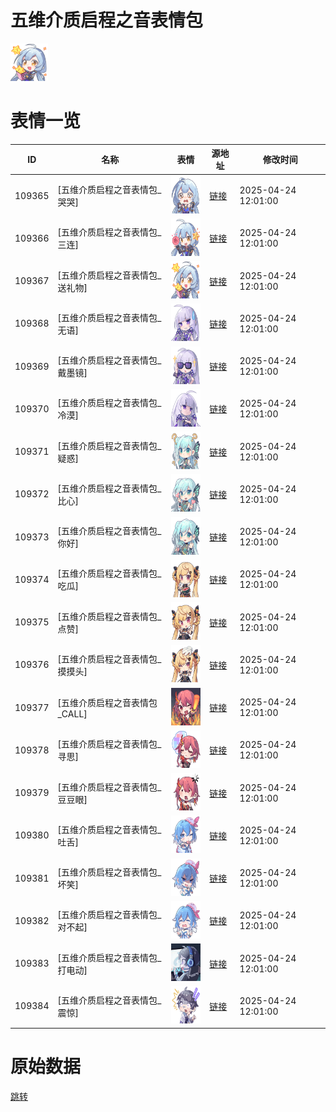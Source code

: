 # 五维介质启程之音表情包

<img src="./cover.png" height="60" alt="cover" />

# 表情一览

|ID|名称|表情|源地址|修改时间|
|----|----|----|----|----|
|109365|[五维介质启程之音表情包_哭哭]|<img src="./pic/109365_%5B五维介质启程之音表情包_哭哭%5D.png" height="60" alt="哭哭"/>|[链接](https://i0.hdslb.com/bfs/garb/959e1a22c89a0fa19c196f752ddf117677e7ac9a.png)|2025-04-24 12:01:00|
|109366|[五维介质启程之音表情包_三连]|<img src="./pic/109366_%5B五维介质启程之音表情包_三连%5D.png" height="60" alt="三连"/>|[链接](https://i0.hdslb.com/bfs/garb/ede94cb0f91946eded84121ee35521b179b75023.png)|2025-04-24 12:01:00|
|109367|[五维介质启程之音表情包_送礼物]|<img src="./pic/109367_%5B五维介质启程之音表情包_送礼物%5D.png" height="60" alt="送礼物"/>|[链接](https://i0.hdslb.com/bfs/garb/632364288be6d0293b0130f49e8f78f209b3d7ef.png)|2025-04-24 12:01:00|
|109368|[五维介质启程之音表情包_无语]|<img src="./pic/109368_%5B五维介质启程之音表情包_无语%5D.png" height="60" alt="无语"/>|[链接](https://i0.hdslb.com/bfs/garb/c0f9cf633966ef5a122ef6f9cf8f1a04fcc418be.png)|2025-04-24 12:01:00|
|109369|[五维介质启程之音表情包_戴墨镜]|<img src="./pic/109369_%5B五维介质启程之音表情包_戴墨镜%5D.png" height="60" alt="戴墨镜"/>|[链接](https://i0.hdslb.com/bfs/garb/d70e6731b585fb0f6f275f5be0f41ef4ab01cf92.png)|2025-04-24 12:01:00|
|109370|[五维介质启程之音表情包_冷漠]|<img src="./pic/109370_%5B五维介质启程之音表情包_冷漠%5D.png" height="60" alt="冷漠"/>|[链接](https://i0.hdslb.com/bfs/garb/98f8ddb062c1b86e232e36a6960457990a1e8dda.png)|2025-04-24 12:01:00|
|109371|[五维介质启程之音表情包_疑惑]|<img src="./pic/109371_%5B五维介质启程之音表情包_疑惑%5D.png" height="60" alt="疑惑"/>|[链接](https://i0.hdslb.com/bfs/garb/03ad819c0c1d214bfcff707d1f03459c82aaebca.png)|2025-04-24 12:01:00|
|109372|[五维介质启程之音表情包_比心]|<img src="./pic/109372_%5B五维介质启程之音表情包_比心%5D.png" height="60" alt="比心"/>|[链接](https://i0.hdslb.com/bfs/garb/95c79b5b91f8f2adf8d4f494a24a213604190d24.png)|2025-04-24 12:01:00|
|109373|[五维介质启程之音表情包_你好]|<img src="./pic/109373_%5B五维介质启程之音表情包_你好%5D.png" height="60" alt="你好"/>|[链接](https://i0.hdslb.com/bfs/garb/932690d4ff37c21213136a968ef81f1d615f2a0c.png)|2025-04-24 12:01:00|
|109374|[五维介质启程之音表情包_吃瓜]|<img src="./pic/109374_%5B五维介质启程之音表情包_吃瓜%5D.png" height="60" alt="吃瓜"/>|[链接](https://i0.hdslb.com/bfs/garb/6e86d39d56a0c9ff1f07632dfb15cb0499c1c474.png)|2025-04-24 12:01:00|
|109375|[五维介质启程之音表情包_点赞]|<img src="./pic/109375_%5B五维介质启程之音表情包_点赞%5D.png" height="60" alt="点赞"/>|[链接](https://i0.hdslb.com/bfs/garb/205a042cff8201029dc3cef4578e9c568bedcfaf.png)|2025-04-24 12:01:00|
|109376|[五维介质启程之音表情包_摸摸头]|<img src="./pic/109376_%5B五维介质启程之音表情包_摸摸头%5D.png" height="60" alt="摸摸头"/>|[链接](https://i0.hdslb.com/bfs/garb/d8ee6421acc71f577cad1ef69080b516ee379891.png)|2025-04-24 12:01:00|
|109377|[五维介质启程之音表情包_CALL]|<img src="./pic/109377_%5B五维介质启程之音表情包_CALL%5D.png" height="60" alt="CALL"/>|[链接](https://i0.hdslb.com/bfs/garb/c38e2d240c944e248aa9ee9bfaf37218b87bfa4f.png)|2025-04-24 12:01:00|
|109378|[五维介质启程之音表情包_寻思]|<img src="./pic/109378_%5B五维介质启程之音表情包_寻思%5D.png" height="60" alt="寻思"/>|[链接](https://i0.hdslb.com/bfs/garb/3d55d7588b6d9a8a46df0a68aa5569b6d3aaa054.png)|2025-04-24 12:01:00|
|109379|[五维介质启程之音表情包_豆豆眼]|<img src="./pic/109379_%5B五维介质启程之音表情包_豆豆眼%5D.png" height="60" alt="豆豆眼"/>|[链接](https://i0.hdslb.com/bfs/garb/a04a875e1402a187212577456288c858054674b4.png)|2025-04-24 12:01:00|
|109380|[五维介质启程之音表情包_吐舌]|<img src="./pic/109380_%5B五维介质启程之音表情包_吐舌%5D.png" height="60" alt="吐舌"/>|[链接](https://i0.hdslb.com/bfs/garb/c5ded6cbe86baeae5ce7d0861804c9c1bd5b703a.png)|2025-04-24 12:01:00|
|109381|[五维介质启程之音表情包_坏笑]|<img src="./pic/109381_%5B五维介质启程之音表情包_坏笑%5D.png" height="60" alt="坏笑"/>|[链接](https://i0.hdslb.com/bfs/garb/bae2be76266df82c3c9ea5df2a83969076711eda.png)|2025-04-24 12:01:00|
|109382|[五维介质启程之音表情包_对不起]|<img src="./pic/109382_%5B五维介质启程之音表情包_对不起%5D.png" height="60" alt="对不起"/>|[链接](https://i0.hdslb.com/bfs/garb/02bf989f94f5b79318953b4ad58bb432dd5c3451.png)|2025-04-24 12:01:00|
|109383|[五维介质启程之音表情包_打电动]|<img src="./pic/109383_%5B五维介质启程之音表情包_打电动%5D.png" height="60" alt="打电动"/>|[链接](https://i0.hdslb.com/bfs/garb/d2ea4dfd36a186c147ba07e72c4ec5cb4633ed11.png)|2025-04-24 12:01:00|
|109384|[五维介质启程之音表情包_震惊]|<img src="./pic/109384_%5B五维介质启程之音表情包_震惊%5D.png" height="60" alt="震惊"/>|[链接](https://i0.hdslb.com/bfs/garb/fda941c100d8cdaf7287e472224c535c2ffd944d.png)|2025-04-24 12:01:00|

# 原始数据

[跳转](./raw.json)


